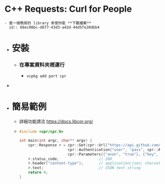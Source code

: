 # **C++ R**equests: Curl for People
	- 是一個簡易的 library 來使你能 **下載檔案**
	  id:: 66ec06bc-d677-43d3-a42d-44d5fe20dbb4
- # 安裝
	- ### 在專案資料夾裡運行
		- ```bash
		  vcpkg add port cpr
		  ```
-
- # 簡易範例
	- 詳細功能請洽 https://docs.libcpr.org/
	- ```cpp 
	  #include <cpr/cpr.h>
	  
	  int main(int argc, char** argv) {
	      cpr::Response r = cpr::Get(cpr::Url{"https://api.github.com/repos/whoshuu/cpr/contributors"},
	                        cpr::Authentication{"user", "pass", cpr::AuthMode::BASIC},
	                        cpr::Parameters{{"anon", "true"}, {"key", "value"}});
	      r.status_code;                  // 200
	      r.header["content-type"];       // application/json; charset=utf-8
	      r.text;                         // JSON text string
	      return 0;
	  }
	  ```
